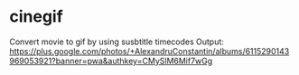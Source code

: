 # cinegif

Convert movie to gif by using susbtitle timecodes
Output:
https://plus.google.com/photos/+AlexandruConstantin/albums/6115290143969053921?banner=pwa&authkey=CMySlM6Mif7wGg
